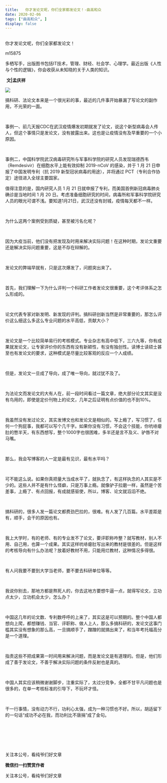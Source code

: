 ```yaml
---
title:   你才发论文呢，你们全家都发论文！-曲高和众
date: 2020-02-06
tags: ["曲高和众", ]
display: false
---
```



## 



你才发论文呢，你们全家都发论文！




m15875




多栖写手，出版图书包括IT技术，管理、财经、社会学、心理学。最近出版《人性与个性的逻辑》，你会收获从未知晓的关于人类的知识。


&nbsp;**文|孟庆祥**&nbsp;



<img class="rich_pages js_insertlocalimg" data-ratio="1" data-s="300,640" src="https://mmbiz.qpic.cn/mmbiz_jpg/fxGMiaL5Zj1jC0fjx4GKr8X1NApqrIGCVcXUt1RKWiciclCz8eKyia5vuj6qenibiaDaG5NvqPmyjlbCiaJeE5MmYryMQ/640?wx_fmt=jpeg" data-type="jpeg" data-w="900" style=""/>



搞科研、法论文本来是一个很光彩的事，最近的几件事开始暴漏了写论文的副作用，不光荣的一面。

&nbsp;

事例一、前几天报CDC在武汉疫情爆发初期就发了论文，说这个新型病毒会人传人，但这个事情只是发论文，没有披露出来。这也是让疫情没有及早重要的一个小原因。

&nbsp;

事例二，中国科学院武汉病毒研究所与军事科学院的研究人员发现瑞德西韦（Remdesivir）在细胞水平上能有效抑制 2019-nCoV 的感染，并于 1 月 21 日申报了中国发明专利（抗 2019 新型冠状病毒的用途），并将通过 PCT（专利合作协定）途径进入全球主要国家。

值得注意的是，国内研究人员 1 月 21 日就申报了专利，而美国首例新冠病毒肺炎确诊是当地时间 1 月 20 日。考虑准备细胞研究的时间，病毒所和军事科学院研究人员的眼光可谓不浅。要知道1月21日，武汉还没有封城，疫情每天都不一样。

&nbsp;

为什么这两个案例受到质疑，甚至被污名化呢？

&nbsp;

因为大疫当前，他们没有把发现及时用来解决实际问题！在这种时期，发论文重要还是解决实际问题重要，这是不存在辩解的。

&nbsp;

发论文的弊端早就有，只是这次爆发了，问题突出来了。

&nbsp;

首先，我们理解一下为什么评判一个科研工作者发论文很重要，这个考评体系之怎么形成的。

&nbsp;

论文代表专家对新发明、新发现的评判。搞科研创新当然是非常重要的，那怎么评价这么细这么多这么专业问题的水平高低，贡献大小？

&nbsp;

发论文是一个比较简单易行的考核模式。专业杂志有高中低下，三六九等，你有成果就发论文，让专家评价你的东西有没有新颖性，有没有独创性。读博士读硕士甚至也有发论文的要求，这种模式是尽量比较客观的反应一个人成绩。

&nbsp;

但是，发论文一旦成了导向，成了唯一导向，就过犹不及了。

&nbsp;

为法论文而发论文的大有人在，前一段时间看过一篇文章，绝大部分论文其实是没有鸟用的，即使是定价刊物上的论文，几年之后证明有点价值的也不到10%。

&nbsp;

我虽然没有发过论文，其实发博文也和发论文是相似的。写上瘾了，写习惯了，任何一个狗屁事，我都可以写个几千字。如果你没有习惯，不会这个技能，你吭哧瘪肚的憋半天，有东西想写，整个1000字也很困难，多半还是言不及义、驴唇不对马嘴。

&nbsp;

那么，我会写博客的人一定是最有见识，最有水平吗？

&nbsp;

可不能这么说。如果你真把量大当成水平了，就执念了，有这样执念的人其实是不少的。这些人并不是有什么怪癖，只是万事上瘾。就像驴子拉磨一样，虽然是个苦差事，上瘾了、有点回报，有成就感驱使，所以，博客、论文就滔滔不绝。

&nbsp;

搞科研的，很多人发一篇论文都费劲巴拉的，很难。有人发了几百篇。水平差距是有，顺手，会干的原因也有。

&nbsp;

我上大学时，有的老师、有的专业发不了论文，要评职称咋整？就写教材，别人不用、自己用，也算一个成果。其实这样吭哧瘪肚写出来的教材是很差的。但是这样的考核导向有什么办法呢？放着好教材不用，只能用烂教材，这种情况多得很。

&nbsp;

有人问我要不要到大学当老师，要不要去科研单位等等。

&nbsp;

我说你别去，那地方都是熬死人的，你去这地方要想牛逼一点，就得写论文，立功点太少，立功机会太少，怎么办？

&nbsp;

中国这几年的论文数、专利数呼呼的上来了，其实这是可以预期的。整个中国人都想向上爬，都想赚钱、当官、评职称、做人上人，那么多搞科研的，发论文这事门槛其实没有想象的那么高，一旦搞顺手了，蹭蹭的就搞出来了，和当年考托福高分是一个道理。

&nbsp;

指责这些不把成果第一时间用来解决问题，而是发论文是有道理的。但是，他们形成了善于发论文，不善于解决实际问题的条件反射也是真的。

&nbsp;

中国人其实应该稍微谢谢脚步，注重实际了，太过分竞争，全都不甘平凡问题也是很多的，在单一考核标准的引导下，不玩坏才怪。

&nbsp;

干一行事情，没有动力不行，功利心太强，成为一种习惯也不好。所以，胡适留下的一句话“成功不必在我，而功利比不唐捐”成了金句。

&nbsp;

&nbsp;

&nbsp;



关注本公号，看纯爷们好文章


**微信扫一扫赞赏作者**






关注本公号，看纯爷们好文章